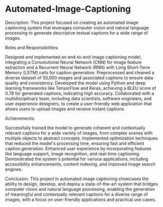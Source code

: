 # Automated-Image-Captioning
Description: This project focused on creating an automated image captioning system that leverages computer vision and natural language processing to generate descriptive textual captions for a wide range of images.

Roles and Responsibilities:

Designed and implemented an end-to-end image captioning model, integrating a Convolutional Neural Network (CNN) for image feature extraction and a Recurrent Neural Network (RNN) with Long Short-Term Memory (LSTM) cells for caption generation.
Preprocessed and cleaned a diverse dataset of 50,000 images and associated captions to ensure data quality and consistency.
Developed the model using Python and deep learning frameworks like TensorFlow and Keras, achieving a BLEU score of 0.78 for generated captions, indicating high accuracy.
Collaborated with a multidisciplinary team, including data scientists, software engineers, and user experience designers, to create a user-friendly web application that allows users to upload images and receive instant captions.

Achievements:

Successfully trained the model to generate coherent and contextually relevant captions for a wide variety of images, from complex scenes with multiple objects to abstract concepts.
Implemented optimization techniques that reduced the model's processing time, ensuring fast and efficient caption generation.
Enhanced user experience by incorporating features like language support, image recognition, and real-time captioning.
Demonstrated the system's potential for various applications, including accessibility enhancements, content indexing, and improved image search engines.

Conclusion:
This project in automated image captioning showcases the ability to design, develop, and deploy a state-of-the-art system that bridges computer vision and natural language processing, enabling the generation of meaningful and contextually relevant captions for a diverse range of images, with a focus on user-friendly applications and practical use cases.
